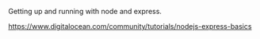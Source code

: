 Getting up and running with node and express.  

https://www.digitalocean.com/community/tutorials/nodejs-express-basics
